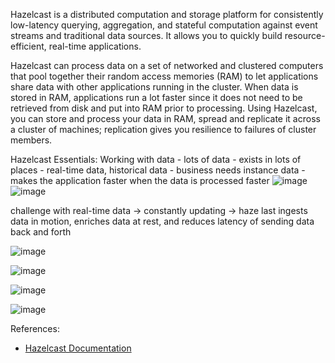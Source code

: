 Hazelcast is a distributed computation and storage platform for consistently low-latency querying, aggregation, and stateful computation against event streams and traditional data sources. It allows you to quickly build resource-efficient, real-time applications.

Hazelcast can process data on a set of networked and clustered computers that pool together their random access memories (RAM) to let applications share data with other applications running in the cluster. When data is stored in RAM, applications run a lot faster since it does not need to be retrieved from disk and put into RAM prior to processing. Using Hazelcast, you can store and process your data in RAM, spread and replicate it across a cluster of machines; replication gives you resilience to failures of cluster members.

Hazelcast Essentials:
Working with data - lots of data - exists in lots of places - real-time data, historical data - business needs instance data - makes the application faster when the data is processed faster
![image](https://github.com/siddharth177/repo/assets/59764219/fd5be41b-3c5e-405f-89fd-fccf4e5aa099)
![image](https://github.com/siddharth177/repo/assets/59764219/ce81910b-a34f-415d-a273-d9724fc0e72e)

challenge with real-time data -> constantly updating -> haze last ingests data in motion, enriches data at rest, and reduces latency of sending data back and forth

![image](https://github.com/siddharth177/repo/assets/59764219/40806400-8468-489a-92d8-6691c5511a40)


![image](https://github.com/siddharth177/repo/assets/59764219/6723af09-af6d-40e9-b941-4ce0c757c9ff)

![image](https://github.com/siddharth177/repo/assets/59764219/0e1838a5-3628-4092-8842-b6e06b1f23e9)

![image](https://github.com/siddharth177/repo/assets/59764219/aff5f526-842a-47bb-b20f-9a788e9bd456)


 

References:
- [Hazelcast Documentation](https://docs.hazelcast.com/hazelcast/latest/)
